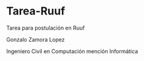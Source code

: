 # Tarea-Ruuf
 Tarea para postulación en Ruuf

 Gonzalo Zamora Lopez
 
 Ingeniero Civil en Computación mención Informática
